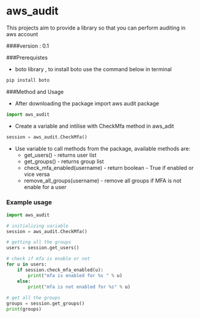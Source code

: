 # aws_audit
This projects aim to provide a library so that you can perform auditing in aws account

####version : 0.1

###Prerequistes

* boto library , to install boto use the command below in terminal
```python
pip install boto
```

###Method and Usage

* After downloading the package import aws audit package
```python
import aws_audit
```
* Create a variable and intilise with CheckMfa method in aws_adit
```python
session = aws_audit.CheckMfa()
```
* Use variable to call methods from the package, available methods are:
  * get_users() - returns user list
  * get_groups() - returns group list
  * check_mfa_enabled(username) - return boolean - True if enabled or vice versa
  * remove_all_groups(username) - remove all groups if MFA is not enable for a user 
    
### Example usage

```python
import aws_audit

# initializing variable
session = aws_audit.CheckMfa()

# getting all the groups
users = session.get_users()

# check if mfa is enable or not
for u in users:
    if session.check_mfa_enabled(u):
        print("mfa is enabled for %s " % u)
    else:
        print("mfa is not enabled for %s" % u)
        
# get all the groups
groups = session.get_groups()
print(groups)
```


